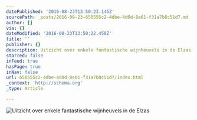 ```yaml
---
datePublished: '2016-08-23T13:50:23.145Z'
sourcePath: _posts/2016-08-23-650555c2-4dbe-4d0d-8e61-f31a7b8c51d7.md
author: []
via: {}
dateModified: '2016-08-23T13:50:22.458Z'
title: ''
publisher: {}
description: Uitzicht over enkele fantastische wijnheuvels in de Elzas
starred: false
inFeed: true
hasPage: true
inNav: false
url: 650555c2-4dbe-4d0d-8e61-f31a7b8c51d7/index.html
_context: 'http://schema.org'
_type: Article

---
```

![Uitzicht over enkele fantastische wijnheuvels in de Elzas](https://imgflo.herokuapp.com/graph/vahj1ThiexotieMo/a8b5dd15232d809f36eea6f0d53fdd77/croprotate.jpg?cropheight=3780&cropwidth=8918&degrees=0&input=https%3A%2F%2Fthe-grid-user-content.s3-us-west-2.amazonaws.com%2Fbd9a6605-f59e-41f3-84fb-6f1de202bf36.jpg&x=0&y=0)